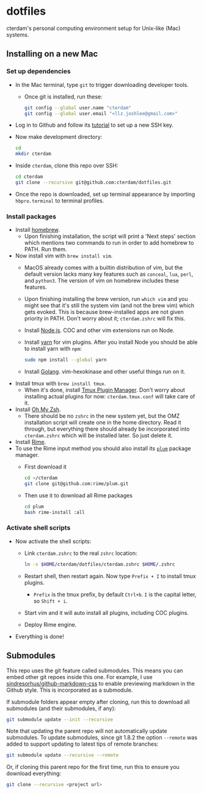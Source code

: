 # dotfiles

cterdam's personal computing environment setup for Unix-like (Mac) systems.

## Installing on a new Mac

### Set up dependencies

- In the Mac terminal, type `git` to trigger downloading developer tools.
  - Once git is installed, run these:

    ```zsh
    git config --global user.name "cterdam"
    git config --global user.email "<llz.joshlee@gmail.com>"
    ```

- Log in to Github and follow its [tutorial][GHSSH] to set up a new SSH key.
- Now make development directory:

  ```zsh
  cd
  mkdir cterdam
  ```

- Inside `cterdam`, clone this repo over SSH:

  ```zsh
  cd cterdam
  git clone --recursive git@github.com:cterdam/dotfiles.git
  ```

- Once the repo is downloaded, set up terminal appearance by importing
  `hbpro.terminal` to terminal profiles.

### Install packages

- Install [homebrew](https://brew.sh/).
  - Upon finishing installation, the script will print a 'Next steps' section
    which mentions two commands to run in order to add homebrew to PATH. Run
    them.
- Now install vim with `brew install vim`.
  - MacOS already comes with a builtin distribution of vim, but the default
    version lacks many key features such as `conceal`, `lua`, `perl`, and
    `python3`. The version of vim on homebrew includes these features.
  - Upon finishing installing the brew version, run `which vim` and you might
    see that it's still the system vim (and not the brew vim) which gets
    evoked. This is because brew-installed apps are not given priority in PATH.
    Don't worry about it; `cterdam.zshrc` will fix this.
  - Install [Node.js](NODE). COC and other vim extensions run on Node.
  - Install [yarn](YARN) for vim plugins. After you install Node you should be
    able to install
    yarn with `npm`:

    ```zsh
    sudo npm install --global yarn
    ```

  - Install [Golang](GOLANG). vim-hexokinase and other useful things run on
    it.
- Install tmux with `brew install tmux`.
  - When it's done, install [Tmux Plugin Manager](TPM). Don't worry about
    installing actual plugins for now: `cterdam.tmux.conf` will take care of it.
- Install [Oh My Zsh](https://ohmyz.sh/).
  - There should be no `zshrc` in the new system yet, but the OMZ installation
    script will create one in the home directory. Read it through, but
    everything there should already be incorporated into `cterdam.zshrc` which
    will be installed later. So just delete it.
- Install [Rime](https://rime.im/).
- To use the Rime input method you should also install its [`plum`](PLUM)
  package manager.
  - First download it

    ```zsh
    cd ~/cterdam
    git clone git@github.com:rime/plum.git
    ```

  - Then use it to download all Rime packages

    ```zsh
    cd plum
    bash rime-install :all
    ```

### Activate shell scripts

- Now activate the shell scripts:
  - Link `cterdam.zshrc` to the real `zshrc` location:

    ```zsh
    ln -s $HOME/cterdam/dotfiles/cterdam.zshrc $HOME/.zshrc
    ```

  - Restart shell, then restart again. Now type `Prefix + I` to install tmux
    plugins.
    - `Prefix` is the tmux prefix, by default `Ctrl+b`. `I` is the capital
      letter, so `Shift + i`.
  - Start vim and it will auto install all plugins, including COC plugins.
  - Deploy Rime engine.
- Everything is done!

[GHSSH]:
https://docs.github.com/en/authentication/connecting-to-github-with-ssh/generating-a-new-ssh-key-and-adding-it-to-the-ssh-agent

[TPM]:
https://github.com/tmux-plugins/tpm

[PLUM]:
https://github.com/rime/plum

[NODE]:
https://nodejs.org/en/

[YARN]:
https://classic.yarnpkg.com/en/

[GOLANG]:
https://classic.yarnpkg.com/en/

## Submodules

This repo uses the git feature called submodules. This means you can embed
other git repoes inside this one. For example, I use
[sindresorhus/github-markdown-css][GHCSS] to enable previewing markdown in the
Github style. This is incorporated as a submodule.

[GHCSS]:
https://github.com/sindresorhus/github-markdown-css

If submodule folders appear empty after cloning, run this to download all
submodules (and their submodules, if any):

```zsh
git submodule update --init --recursive
```

Note that updating the parent repo will not automatically update submodules.
To update submodules, since git 1.8.2 the option `--remote` was added to
support updating to latest tips of remote branches:

```zsh
git submodule update --recursive --remote
```

Or, if cloning this parent repo for the first time, run this to ensure you
download everything:

```zsh
git clone --recursive <project url>
```
